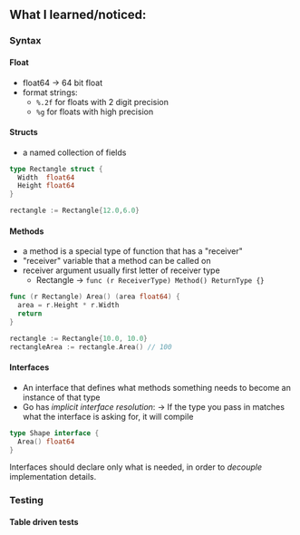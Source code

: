 ## What I learned/noticed:

### Syntax

#### Float

- float64 -> 64 bit float
- format strings:
  - `%.2f` for floats with 2 digit precision
  - `%g` for floats with high precision


#### Structs

- a named collection of fields

```go
type Rectangle struct {
  Width  float64
  Height float64
}

rectangle := Rectangle{12.0,6.0}
```

#### Methods

- a method is a special type of function that has a "receiver"
- "receiver" variable that a method can be called on
- receiver argument usually first letter of receiver type
  - Rectangle -> `func (r ReceiverType) Method() ReturnType {}`

```go
func (r Rectangle) Area() (area float64) {
  area = r.Height * r.Width
  return
}

rectangle := Rectangle{10.0, 10.0}
rectangleArea := rectangle.Area() // 100
```

#### Interfaces

- An interface that defines what methods something needs to become an instance of that type
- Go has *implicit interface resolution*:
  -> If the type you pass in matches what the interface is asking for, it will compile

```go
type Shape interface {
  Area() float64
}
```

Interfaces should declare only what is needed, in order to *decouple* implementation details.


### Testing

#### Table driven tests
